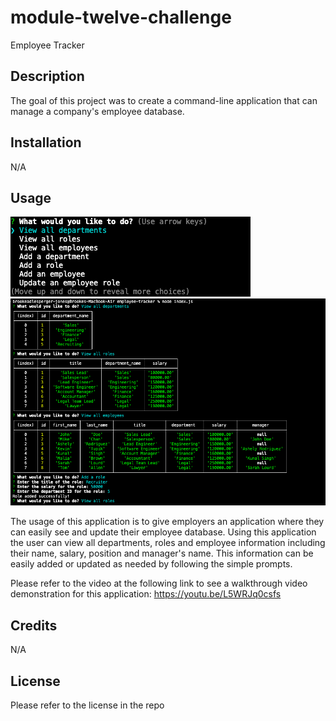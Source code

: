 # module-twelve-challenge
Employee Tracker


## Description

The goal of this project was to create a command-line application that can manage a company's employee database. 

## Installation

N/A

## Usage

<img src="assets/RM1.png"/>
<img src="assets/RM2.png"/>


The usage of this application is to give employers an application where they can easily see and update their employee database. Using this application the user can view all departments, roles and employee information including their name, salary, position and manager's name. This information can be easily added or updated as needed by following the simple prompts. 

Please refer to the video at the following link to see a walkthrough video demonstration for this application: https://youtu.be/L5WRJq0csfs

## Credits

N/A

## License

Please refer to the license in the repo